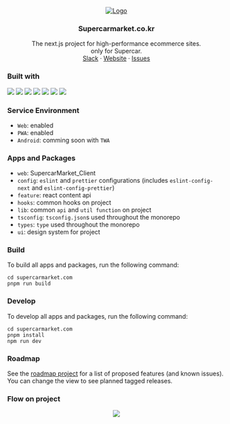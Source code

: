 <!-- PROJECT LOGO -->
<p align="center">
  <a href="https://github.com/SupercarMarket/supercarmarket.com">
   <img src="https://user-images.githubusercontent.com/66871265/222452055-2dab6a81-a856-418d-9508-c06bd52a4edc.png" alt="Logo">
  </a>

  <h3 align="center">Supercarmarket.co.kr</h3>

  <p align="center">
    <span>
      The next.js project for high-performance ecommerce sites.
    </span>
    <br/>
    <span>
      only for Supercar.
    </span>
    <br />
    <a href="https://supercarmarket.co.kr/">Slack</a>
    ·
    <a href="https://supercarmarket.co.kr/">Website</a>
    ·
    <a href="https://github.com/SupercarMarket/supercarmarket.com/issues">Issues</a>
  </p>
</p>

### Built with

<img src="https://img.shields.io/badge/Next.JS-000000?style=for-the-badge&logo=Next.js&logoColor=white">

<img src="https://img.shields.io/badge/Next_Auth-000000?style=for-the-badge&logo=Next.js&logoColor=white">

<img src="https://img.shields.io/badge/Styled_Components-3E3E3E?style=for-the-badge&logo=react_hook_form&logoColor=white">

<img src="https://img.shields.io/badge/Tanstack_Query-EF4444?style=for-the-badge&logo=recoil&logoColor=white">

<img src="https://img.shields.io/badge/React_Hook_Form-EC5A90?style=for-the-badge&logo=react_hook_form&logoColor=white">

<img src="https://img.shields.io/badge/Turborepo-000000?style=for-the-badge&logo=react_hook_form&logoColor=white">

<img src="https://img.shields.io/badge/Typescript-3278C6?style=for-the-badge&logo=react_hook_form&logoColor=white">

### Service Environment

- `Web`: enabled
- `PWA`: enabled
- `Android`: comming soon with `TWA`

### Apps and Packages

- `web`: SupercarMarket_Client
- `config`: `eslint` and `prettier` configurations (includes `eslint-config-next` and `eslint-config-prettier`)
- `feature`: react content api
- `hooks`: common hooks on project
- `lib`: common `api` and `util function` on project
- `tsconfig`: `tsconfig.json`s used throughout the monorepo
- `types`: `type` used throughout the monorepo
- `ui`: design system for project

### Build

To build all apps and packages, run the following command:

```
cd supercarmarket.com
pnpm run build
```

### Develop

To develop all apps and packages, run the following command:

```
cd supercarmarket.com
pnpm install
npm run dev
```

### Roadmap

See the [roadmap project](https://github.com/SupercarMarket/supercarmarket.co.kr/milestones) for a list of proposed features (and known issues). You can change the view to see planned tagged releases.

### Flow on project

<p align="center">
  <img src="https://user-images.githubusercontent.com/66871265/222483250-a685fac2-8f62-4f00-8346-f92d084732e9.png">
</p>
